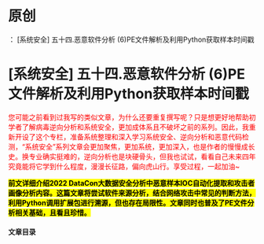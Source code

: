 # 原创
：  [系统安全] 五十四.恶意软件分析 (6)PE文件解析及利用Python获取样本时间戳

# [系统安全] 五十四.恶意软件分析 (6)PE文件解析及利用Python获取样本时间戳

<font color="red">您可能之前看到过我写的类似文章，为什么还要重复撰写呢？只是想更好地帮助初学者了解病毒逆向分析和系统安全，更加成体系且不破坏之前的系列。因此，我重新开设了这个专栏，准备系统整理和深入学习系统安全、逆向分析和恶意代码检测，“系统安全”系列文章会更加聚焦，更加系统，更加深入，也是作者的慢慢成长史。换专业确实挺难的，逆向分析也是块硬骨头，但我也试试，看看自己未来四年究竟能将它学到什么程度，漫漫长征路，偏向虎山行。享受过程，一起加油~</font>

<mark>**前文详细介绍2022 DataCon大数据安全分析中恶意样本IOC自动化提取和攻击者画像分析内容。这篇文章将尝试软件来源分析，结合网络攻击中常见的判断方法，利用Python调用扩展包进行溯源，但也存在局限性。文章同时也普及了PE文件分析相关基础，且看且珍惜。**</mark>

#### 文章目录
